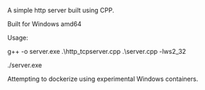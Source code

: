 A simple http server built using CPP.

Built for Windows amd64

Usage:

g++ -o server.exe .\http_tcpserver.cpp .\server.cpp -lws2_32

./server.exe

Attempting to dockerize using experimental Windows containers.
